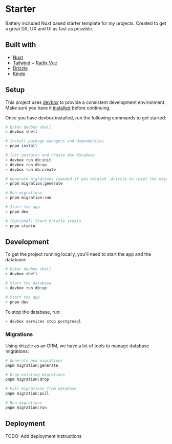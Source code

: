 # Starter

Battery included Nuxt based starter template for my projects. Created to get a great DX, UX and UI as fast as possible.

## Built with

- [Nuxt](https://nuxt.com/)
- [Tailwind](https://tailwindcss.com/) + [Radix Vue](https://www.radix-vue.com/)
- [Drizzle](https://orm.drizzle.team/)
- [Kinde](https://www.kinde.com/)

## Setup

This project uses [devbox](https://www.jetpack.io/devbox/docs/) to provide a consistent development environment. Make sure you have it [installed](https://www.jetpack.io/devbox/docs/installing_devbox/) before continuing.

Once you have devbox installed, run the following commands to get started:

```bash
# Enter devbox shell
> devbox shell

# Install package managers and dependencies
> pnpm install

# Init postgres and create dev database
> devbox run db:init
> devbox run db:up
> devbox run db:create

# Generate migrations (needed if you deleted .drizzle to reset the migrations)
> pnpm migration:generate

# Run migrations
> pnpm migration:run

# Start the app
> pnpm dev

# (Optional) Start Drizzle studio
> pnpm studio
```

## Development

To get the project running locally, you'll need to start the app and the database:

```bash
# Enter devbox shell
> devbox shell

# Start the database
> devbox run db:up

# Start the app
> pnpm dev
```

To stop the database, run:

```bash
> devbox services stop postgresql
```

### Migrations

Using drizzle as an ORM, we have a lot of tools to manage database migrations:

```bash
# Generate new migrations
pnpm migration:generate

# Drop existing migrations
pnpm migration:drop

# Pull migrations from database
pnpm migration:pull

# Run migrations
pnpm migration:run
```

## Deployment

TODO: Add deployment instructions
